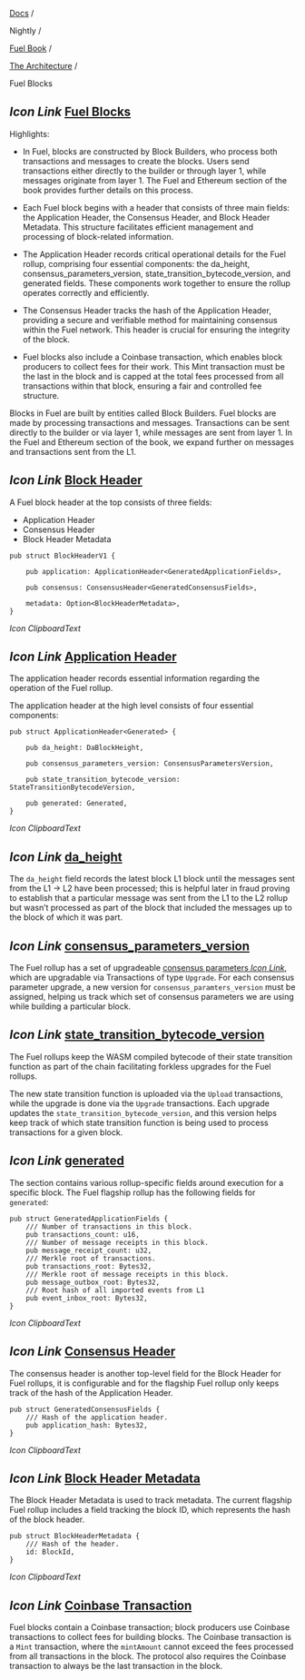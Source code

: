 [Docs](https://docs.fuel.network/) /

Nightly  /

[Fuel Book](https://docs.fuel.network/docs/nightly/fuel-book/) /

[The Architecture](https://docs.fuel.network/docs/nightly/fuel-book/the-architecture/) /

Fuel Blocks

## _Icon Link_ [Fuel Blocks](https://docs.fuel.network/docs/nightly/fuel-book/the-architecture/fuel-blocks/\#fuel-blocks)

Highlights:

- In Fuel, blocks are constructed by Block Builders, who process both transactions and messages to create the blocks. Users send transactions either directly to the builder or through layer 1, while messages originate from layer 1. The Fuel and Ethereum section of the book provides further details on this process.

- Each Fuel block begins with a header that consists of three main fields: the Application Header, the Consensus Header, and Block Header Metadata. This structure facilitates efficient management and processing of block-related information.

- The Application Header records critical operational details for the Fuel rollup, comprising four essential components: the da\_height, consensus\_parameters\_version, state\_transition\_bytecode\_version, and generated fields. These components work together to ensure the rollup operates correctly and efficiently.

- The Consensus Header tracks the hash of the Application Header, providing a secure and verifiable method for maintaining consensus within the Fuel network. This header is crucial for ensuring the integrity of the block.

- Fuel blocks also include a Coinbase transaction, which enables block producers to collect fees for their work. This Mint transaction must be the last in the block and is capped at the total fees processed from all transactions within that block, ensuring a fair and controlled fee structure.


Blocks in Fuel are built by entities called Block Builders. Fuel blocks are made by processing transactions and messages. Transactions can be sent directly to the builder or via layer 1, while messages are sent from layer 1. In the Fuel and Ethereum section of the book, we expand further on messages and transactions sent from the L1.

## _Icon Link_ [Block Header](https://docs.fuel.network/docs/nightly/fuel-book/the-architecture/fuel-blocks/\#block-header)

A Fuel block header at the top consists of three fields:

- Application Header
- Consensus Header
- Block Header Metadata

```fuel_Box fuel_Box-idXKMmm-css
pub struct BlockHeaderV1 {

    pub application: ApplicationHeader<GeneratedApplicationFields>,

    pub consensus: ConsensusHeader<GeneratedConsensusFields>,

    metadata: Option<BlockHeaderMetadata>,
}
```

_Icon ClipboardText_

## _Icon Link_ [Application Header](https://docs.fuel.network/docs/nightly/fuel-book/the-architecture/fuel-blocks/\#application-header)

The application header records essential information regarding the operation of the Fuel rollup.

The application header at the high level consists of four essential components:

```fuel_Box fuel_Box-idXKMmm-css
pub struct ApplicationHeader<Generated> {

    pub da_height: DaBlockHeight,

    pub consensus_parameters_version: ConsensusParametersVersion,

    pub state_transition_bytecode_version: StateTransitionBytecodeVersion,

    pub generated: Generated,
}
```

_Icon ClipboardText_

## _Icon Link_ [da\_height](https://docs.fuel.network/docs/nightly/fuel-book/the-architecture/fuel-blocks/\#da_height)

The `da_height` field records the latest block L1 block until the messages sent from the L1 → L2 have been processed; this is helpful later in fraud proving to establish that a particular message was sent from the L1 to the L2 rollup but wasn’t processed as part of the block that included the messages up to the block of which it was part.

## _Icon Link_ [consensus\_parameters\_version](https://docs.fuel.network/docs/nightly/fuel-book/the-architecture/fuel-blocks/\#consensus_parameters_version)

The Fuel rollup has a set of upgradeable [consensus parameters _Icon Link_](https://docs.fuel.network/docs/specs/tx-format/consensus_parameters/#consensus-parameters), which are upgradable via Transactions of type `Upgrade`. For each consensus parameter upgrade, a new version for `consensus_paramters_version` must be assigned, helping us track which set of consensus parameters we are using while building a particular block.

## _Icon Link_ [state\_transition\_bytecode\_version](https://docs.fuel.network/docs/nightly/fuel-book/the-architecture/fuel-blocks/\#state_transition_bytecode_version)

The Fuel rollups keep the WASM compiled bytecode of their state transition function as part of the chain facilitating forkless upgrades for the Fuel rollups.

The new state transition function is uploaded via the `Upload` transactions, while the upgrade is done via the `Upgrade` transactions. Each upgrade updates the `state_transition_bytecode_version`, and this version helps keep track of which state transition function is being used to process transactions for a given block.

## _Icon Link_ [generated](https://docs.fuel.network/docs/nightly/fuel-book/the-architecture/fuel-blocks/\#generated)

The section contains various rollup-specific fields around execution for a specific block. The Fuel flagship rollup has the following fields for `generated`:

```fuel_Box fuel_Box-idXKMmm-css
pub struct GeneratedApplicationFields {
    /// Number of transactions in this block.
    pub transactions_count: u16,
    /// Number of message receipts in this block.
    pub message_receipt_count: u32,
    /// Merkle root of transactions.
    pub transactions_root: Bytes32,
    /// Merkle root of message receipts in this block.
    pub message_outbox_root: Bytes32,
    /// Root hash of all imported events from L1
    pub event_inbox_root: Bytes32,
}
```

_Icon ClipboardText_

## _Icon Link_ [Consensus Header](https://docs.fuel.network/docs/nightly/fuel-book/the-architecture/fuel-blocks/\#consensus-header)

The consensus header is another top-level field for the Block Header for Fuel rollups, it is configurable and for the flagship Fuel rollup only keeps track of the hash of the Application Header.

```fuel_Box fuel_Box-idXKMmm-css
pub struct GeneratedConsensusFields {
    /// Hash of the application header.
    pub application_hash: Bytes32,
}
```

_Icon ClipboardText_

## _Icon Link_ [Block Header Metadata](https://docs.fuel.network/docs/nightly/fuel-book/the-architecture/fuel-blocks/\#block-header-metadata)

The Block Header Metadata is used to track metadata. The current flagship Fuel rollup includes a field tracking the block ID, which represents the hash of the block header.

```fuel_Box fuel_Box-idXKMmm-css
pub struct BlockHeaderMetadata {
    /// Hash of the header.
    id: BlockId,
}
```

_Icon ClipboardText_

## _Icon Link_ [Coinbase Transaction](https://docs.fuel.network/docs/nightly/fuel-book/the-architecture/fuel-blocks/\#coinbase-transaction)

Fuel blocks contain a Coinbase transaction; block producers use Coinbase transactions to collect fees for building blocks. The Coinbase transaction is a `Mint` transaction, where the `mintAmount` cannot exceed the fees processed from all transactions in the block. The protocol also requires the Coinbase transaction to always be the last transaction in the block.